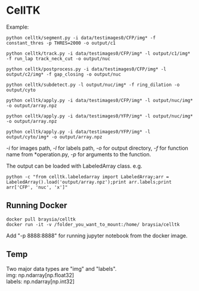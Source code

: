 # CellTK


Example:
```
python celltk/segment.py -i data/testimages0/CFP/img* -f constant_thres -p THRES=2000 -o output/c1

python celltk/track.py -i data/testimages0/CFP/img* -l output/c1/img* -f run_lap track_neck_cut -o output/nuc

python celltk/postprocess.py -i data/testimages0/CFP/img* -l output/c2/img* -f gap_closing -o output/nuc

python celltk/subdetect.py -l output/nuc/img* -f ring_dilation -o output/cyto

python celltk/apply.py -i data/testimages0/CFP/img* -l output/nuc/img* -o output/array.npz

python celltk/apply.py -i data/testimages0/YFP/img* -l output/nuc/img* -o output/array.npz

python celltk/apply.py -i data/testimages0/YFP/img* -l output/cyto/img* -o output/array.npz
```
_-i_ for images path, _-l_ for labels path, _-o_ for output directory, _-f_ for function name from *operation.py, _-p_ for arguments to the function.

The output can be loaded with LabeledArray class. e.g.
```
python -c "from celltk.labeledarray import LabeledArray;arr = LabeledArray().load('output/array.npz');print arr.labels;print arr['CFP', 'nuc', 'x']"
```


## Running Docker
```
docker pull braysia/celltk
docker run -it -v /folder_you_want_to_mount:/home/ braysia/celltk
```
Add "-p 8888:8888" for running jupyter notebook from the docker image.

## Temp
Two major data types are "img" and "labels".  
img: np.ndarray[np.float32]  
labels: np.ndarray[np.int32]


